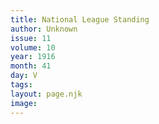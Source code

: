 ```yaml
---
title: National League Standing
author: Unknown
issue: 11
volume: 10
year: 1916
month: 41
day: V
tags:
layout: page.njk
image:
---
```





